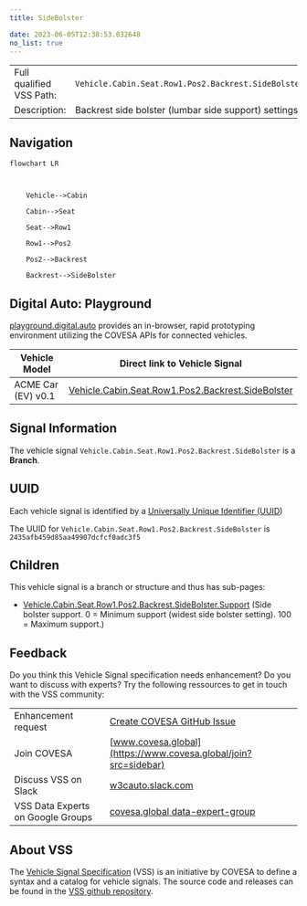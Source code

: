 ```yaml
---
title: SideBolster

date: 2023-06-05T12:38:53.032648
no_list: true
---
```



| | |
|---|---|
| Full qualified VSS Path: | `Vehicle.Cabin.Seat.Row1.Pos2.Backrest.SideBolster` |
| Description: | Backrest side bolster (lumbar side support) settings. |

## Navigation

```mermaid
flowchart LR



    Vehicle-->Cabin

    Cabin-->Seat

    Seat-->Row1

    Row1-->Pos2

    Pos2-->Backrest

    Backrest-->SideBolster

```


## Digital Auto: Playground

[playground.digital.auto](http://digital.auto) provides an in-browser, rapid prototyping environment utilizing the COVESA APIs for connected vehicles. 

| Vehicle Model | Direct link to Vehicle Signal |
|---|---|
| ACME Car (EV) v0.1 | [Vehicle.Cabin.Seat.Row1.Pos2.Backrest.SideBolster](https://digitalauto.netlify.app/model/STLWzk1WyqVVLbfymb4f/cvi/list/Vehicle.Cabin.Seat.Row1.Pos2.Backrest.SideBolster/) |


## Signal Information




The vehicle signal `Vehicle.Cabin.Seat.Row1.Pos2.Backrest.SideBolster` is a **Branch**.





## UUID

Each vehicle signal is identified by a [Universally Unique Identifier (UUID](https://en.wikipedia.org/wiki/Universally_unique_identifier))

The UUID for `Vehicle.Cabin.Seat.Row1.Pos2.Backrest.SideBolster` is `2435afb459d85aa49907dcfcf0adc3f5`

## Children

This vehicle signal is a branch or structure and thus has sub-pages:

- [Vehicle.Cabin.Seat.Row1.Pos2.Backrest.SideBolster.Support](support/) (Side bolster support. 0 = Minimum support (widest side bolster setting). 100 = Maximum support.)


## Feedback

Do you think this Vehicle Signal specification needs enhancement? Do you want to discuss with experts? Try the following ressources to get in touch with the VSS community:

| | |
|---|---|
| Enhancement request | [Create COVESA GitHub Issue](https://github.com/COVESA/vehicle_signal_specification/issues/new?body=Please+describe+your+feedback&title=Signal+feedback+Vehicle.Cabin.Seat.Row1.Pos2.Backrest.SideBolster) |
| Join COVESA | [www.covesa.global](https://www.covesa.global/join?src=sidebar) |
| Discuss VSS on Slack | [w3cauto.slack.com](http://w3cauto.slack.com/) |
| VSS Data Experts on Google Groups | [covesa.global data-expert-group](https://groups.google.com/a/covesa.global/g/data-expert-group) |

## About VSS

The [Vehicle Signal Specification](https://covesa.github.io/vehicle_signal_specification/) (VSS)
is an initiative by COVESA to define a syntax and a catalog for vehicle signals.
The source code and releases can be found in the [VSS github repository](https://github.com/COVESA/vehicle_signal_specification).


